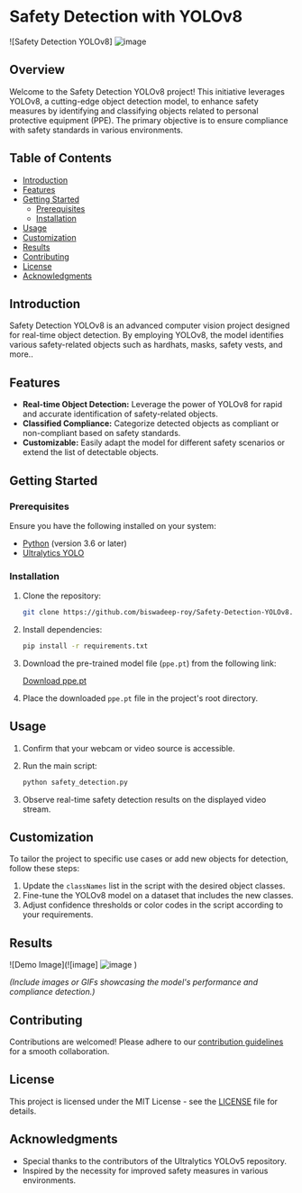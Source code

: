 # Safety Detection with YOLOv8

![Safety Detection YOLOv8] ![image](https://github.com/biswadeep-roy/Safety-Detection-YOLOv8/assets/74821633/e08d378f-9260-450b-8942-845651853d7d)


## Overview

Welcome to the Safety Detection YOLOv8 project! This initiative leverages YOLOv8, a cutting-edge object detection model, to enhance safety measures by identifying and classifying objects related to personal protective equipment (PPE). The primary objective is to ensure compliance with safety standards in various environments.

## Table of Contents

- [Introduction](#introduction)
- [Features](#features)
- [Getting Started](#getting-started)
  - [Prerequisites](#prerequisites)
  - [Installation](#installation)
- [Usage](#usage)
- [Customization](#customization)
- [Results](#results)
- [Contributing](#contributing)
- [License](#license)
- [Acknowledgments](#acknowledgments)

## Introduction

Safety Detection YOLOv8 is an advanced computer vision project designed for real-time object detection. By employing YOLOv8, the model identifies various safety-related objects such as hardhats, masks, safety vests, and more..

## Features

- **Real-time Object Detection:** Leverage the power of YOLOv8 for rapid and accurate identification of safety-related objects.
- **Classified Compliance:** Categorize detected objects as compliant or non-compliant based on safety standards.
- **Customizable:** Easily adapt the model for different safety scenarios or extend the list of detectable objects.

## Getting Started

### Prerequisites

Ensure you have the following installed on your system:

- [Python](https://www.python.org/) (version 3.6 or later)
- [Ultralytics YOLO](https://github.com/ultralytics/yolov8)

### Installation

1. Clone the repository:

    ```bash
    git clone https://github.com/biswadeep-roy/Safety-Detection-YOLOv8.git
    ```

2. Install dependencies:

    ```bash
    pip install -r requirements.txt
    ```

3. Download the pre-trained model file (`ppe.pt`) from the following link:

    [Download ppe.pt](https://drive.google.com/drive/folders/11tfTBkp4JdlJ8QXoAMZxgVMf8xpLBXi_?usp=sharing)

4. Place the downloaded `ppe.pt` file in the project's root directory.
   
## Usage

1. Confirm that your webcam or video source is accessible.
2. Run the main script:

    ```bash
    python safety_detection.py
    ```

3. Observe real-time safety detection results on the displayed video stream.

## Customization

To tailor the project to specific use cases or add new objects for detection, follow these steps:

1. Update the `classNames` list in the script with the desired object classes.
2. Fine-tune the YOLOv8 model on a dataset that includes the new classes.
3. Adjust confidence thresholds or color codes in the script according to your requirements.

## Results

![Demo Image](![image] ![image](https://github.com/biswadeep-roy/Safety-Detection-YOLOv8/assets/74821633/88d9b1a6-8dd8-4662-a2d9-2bfa0275c4fc)
)


_(Include images or GIFs showcasing the model's performance and compliance detection.)_

## Contributing

Contributions are welcomed! Please adhere to our [contribution guidelines](CONTRIBUTING.md) for a smooth collaboration.

## License

This project is licensed under the MIT License - see the [LICENSE](LICENSE) file for details.

## Acknowledgments

- Special thanks to the contributors of the Ultralytics YOLOv5 repository.
- Inspired by the necessity for improved safety measures in various environments.

